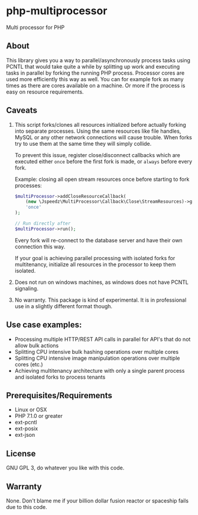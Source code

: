# php-multiprocessor
Multi processor for PHP

## About
This library gives you a way to parallel/asynchronously process tasks using PCNTL that would take quite a while by splitting up work and executing tasks in parallel by forking the running PHP process.
Processor cores are used more efficiently this way as well. You can for example fork as many times as there are cores available on a machine. Or more if the process is easy on resource requirements. 

## Caveats
1. This script forks/clones all resources initialized before actually forking into separate processes.
Using the same resources like file handles, MySQL or any other network connections will cause trouble. When forks try to use them at the same time they will simply collide.

    To prevent this issue, register close/disconnect callbacks which are executed either `once` before the first fork is made, or `always` before every fork.

    Example: closing all open stream resources once before starting to fork processes:
    ```php
    $multiProcessor->addCloseResourceCallback(
        (new \Jspeedz\MultiProcessor\Callback\Close\StreamResources)->getCallback(),
        'once'
    );
    
    // Run directly after
    $multiProcessor->run();
    ```
    Every fork will re-connect to the database server and have their own connection this way.
    
    If your goal is achieving parallel processing with isolated forks for multitenancy, initialize all resources in the processor to keep them isolated.
2. Does not run on windows machines, as windows does not have PCNTL signaling.
3. No warranty. This package is kind of experimental. It is in professional use in a slightly different format though. 

## Use case examples:
- Processing multiple HTTP/REST API calls in parallel for API's that do not allow bulk actions
- Splitting CPU intensive bulk hashing operations over multiple cores
- Splitting CPU intensive image manipulation operations over multiple cores (etc.)
- Achieving multitenancy architecture with only a single parent process and isolated forks to process tenants

## Prerequisites/Requirements
- Linux or OSX
- PHP 7.1.0 or greater
- ext-pcntl
- ext-posix
- ext-json

## License
GNU GPL 3, do whatever you like with this code.

## Warranty
None. Don't blame me if your billion dollar fusion reactor or spaceship fails due to this code. 
